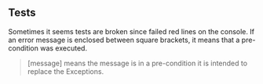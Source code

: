 ## Tests

Sometimes it seems tests are broken since failed red lines on the console.
If an error message is enclosed between square brackets, it means that a pre-condition was executed.

> [message] means the message is in a pre-condition
> it is intended to replace the Exceptions.
